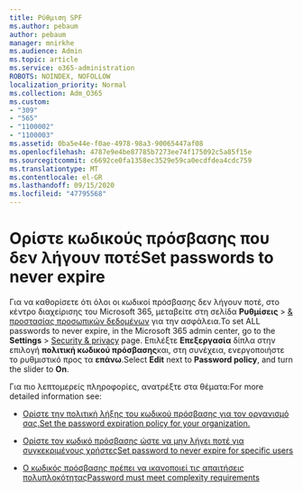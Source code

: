 ```yaml
---
title: Ρύθμιση SPF
ms.author: pebaum
author: pebaum
manager: mnirkhe
ms.audience: Admin
ms.topic: article
ms.service: o365-administration
ROBOTS: NOINDEX, NOFOLLOW
localization_priority: Normal
ms.collection: Adm_O365
ms.custom:
- "309"
- "565"
- "1100002"
- "1100003"
ms.assetid: 0ba5e44e-f0ae-4978-98a3-90065447af08
ms.openlocfilehash: 4787e9e4be87785b7273ee74f175092c5a85f15e
ms.sourcegitcommit: c6692ce0fa1358ec3529e59ca0ecdfdea4cdc759
ms.translationtype: MT
ms.contentlocale: el-GR
ms.lasthandoff: 09/15/2020
ms.locfileid: "47795568"
---
```

# <a name="set-passwords-to-never-expire"></a><span data-ttu-id="1f8e4-102">Ορίστε κωδικούς πρόσβασης που δεν λήγουν ποτέ</span><span class="sxs-lookup"><span data-stu-id="1f8e4-102">Set passwords to never expire</span></span>

<span data-ttu-id="1f8e4-103">Για να καθορίσετε ότι όλοι οι κωδικοί πρόσβασης δεν λήγουν ποτέ, στο κέντρο διαχείρισης του Microsoft 365, μεταβείτε στη σελίδα **Ρυθμίσεις**  >  [ &amp; προστασίας προσωπικών δεδομένων](https://portal.office.com/adminportal/home#/settings/security) για την ασφάλεια.</span><span class="sxs-lookup"><span data-stu-id="1f8e4-103">To set ALL passwords to never expire, in the Microsoft 365 admin center, go to the **Settings** > [Security &amp; privacy](https://portal.office.com/adminportal/home#/settings/security) page.</span></span> <span data-ttu-id="1f8e4-104">Επιλέξτε **Επεξεργασία** δίπλα στην επιλογή **πολιτική κωδικού πρόσβασης**και, στη συνέχεια, ενεργοποιήστε το ρυθμιστικό προς τα **επάνω**.</span><span class="sxs-lookup"><span data-stu-id="1f8e4-104">Select **Edit** next to **Password policy**, and turn the slider to **On**.</span></span>
  
<span data-ttu-id="1f8e4-105">Για πιο λεπτομερείς πληροφορίες, ανατρέξτε στα θέματα:</span><span class="sxs-lookup"><span data-stu-id="1f8e4-105">For more detailed information see:</span></span> 

- [<span data-ttu-id="1f8e4-106">Ορίστε την πολιτική λήξης του κωδικού πρόσβασης για τον οργανισμό σας.</span><span class="sxs-lookup"><span data-stu-id="1f8e4-106">Set the password expiration policy for your organization.</span></span>](https://docs.microsoft.com/microsoft-365/admin/manage/set-password-expiration-policy)
  
- [<span data-ttu-id="1f8e4-107">Ορίστε τον κωδικό πρόσβασης ώστε να μην λήγει ποτέ για συγκεκριμένους χρήστες</span><span class="sxs-lookup"><span data-stu-id="1f8e4-107">Set password to never expire for specific users</span></span>](https://docs.microsoft.com/microsoft-365/admin/add-users/set-password-to-never-expire)

- [<span data-ttu-id="1f8e4-108">Ο κωδικός πρόσβασης πρέπει να ικανοποιεί τις απαιτήσεις πολυπλοκότητας</span><span class="sxs-lookup"><span data-stu-id="1f8e4-108">Password must meet complexity requirements</span></span>](https://docs.microsoft.com/windows/security/threat-protection/security-policy-settings/password-must-meet-complexity-requirements)
  